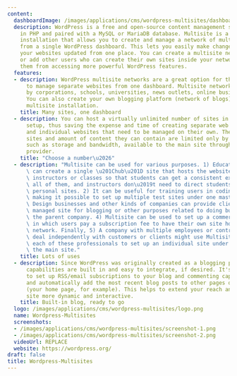 ```yaml
---
content:
  dashboardImage: /images/applications/cms/wordpress-multisites/dashboard.png
  description: WordPress is a free and open-source content management system written
    in PHP and paired with a MySQL or MariaDB database. Multisite is a type of WordPress
    installation that allows you to create and manage a network of multiple websites
    from a single WordPress dashboard. This lets you easily make changes and keep
    your websites updated from one place. You can create a multisite network alone
    or add other users who can create their own sites inside your network, limiting
    them from accessing more powerful WordPress features.
  features:
  - description: WordPress multisite networks are a great option for those wanting
      to manage separate websites from one dashboard. Multisite networks are used
      by corporations, schools, universities, news outlets, online businesses, etc.
      You can also create your own blogging platform (network of blogs) on a single
      multisite installation.
    title: Many sites, one dashboard
  - description: You can host a virtually unlimited number of sites in a Multisite
      setup, thus saving the expense and time of creating separate web hosting accounts
      and individual websites that need to be managed on their own. The number of
      sites and amount of content they can contain are limited only by the resources,
      such as storage and bandwidth, available to the main site through its hosting
      provider.
    title: "Choose a number\u2026"
  - description: "Multisite can be used for various purposes. 1) Education portals\
      \ can create a single \u201Chub\u201D site that hosts the websites of multiple\
      \ instructors or classes so that students can get a consistent experience across\
      \ all of them, and instructors don\u2019t need to direct students to their own\
      \ personal sites. 2) It can be useful for training users in coding, etc, by\
      \ making it possible to set up multiple test sites under one master site. 3)\
      \ Design businesses and other kinds of companies can provide clients with a\
      \ managed site for blogging or other purposes related to doing business with\
      \ the parent company. 4) Multisite can be used to set up a commercial web network\
      \ in which users pay a subscription fee to have their own site hosted in the\
      \ network. Finally, 5) A company with multiple employees or contractors who\
      \ deal independently with customers or clients might use Multisite to allow\
      \ each of these professionals to set up an individual site under the brand of\
      \ the main site."
    title: Lots of uses
  - description: Since WordPress was originally created as a blogging platform, blogging
      capabilities are built in and easy to integrate, if desired. It's also easy
      to set up RSS/email subscriptions to your blog and commenting capabilities,
      and automatically add the most recent blog posts to other pages of the site
      (your home page, for example). This helps to extend your reach and make your
      site more dynamic and interactive.
    title: Built-in blog, ready to go
  logo: /images/applications/cms/wordpress-multisites/logo.png
  name: Wordpress-Multisites
  screenshots:
  - /images/applications/cms/wordpress-multisites/screenshot-1.png
  - /images/applications/cms/wordpress-multisites/screenshot-2.png
  videoUrl: REPLACE
  website: https://wordpress.org/
draft: false
title: Wordpress-Multisites
---
```


